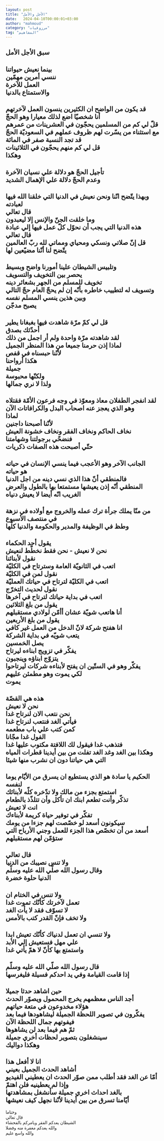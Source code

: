 ```yaml
---
layout: post
title: "الأجل والأمل"
date:   2024-04-10T00:00:01+03:00
author: "mahmoud"
category: "مرزوقيات"
tag: "المفاهيم"
---
```



سبق الأجل الأمل  
----------  
بينما نعيش حيواتنا  
ننسي أمرين مهمّين  
العمل للآخرة  
والاستمتاع بالدنيا  
----------  
قد يكون من الواضح ان الكثيرين ينسون العمل
لآخرتهم  
أنا شخصيّا اضع لذلك معيارا وهو الحجّ  
قلّ لي كم من المسلمين يحجّون في العشرينات من
عمرهم  
مع استثناء من يسّرت لهم ظروف عملهم في السعوديّة
الحجّ  
قد تجد النسبة صفر في المائة  
قل لي كم منهم يحجّون في الثلاثينات  
وهكذا  
---------------  
تأجيل الحجّ هو دلالة علي نسيان الآخرة  
وعدم الحجّ دلالة علي الإهمال الشديد  
-------------  
وبهذا يتّضح انّنا ونحن نعيش في الدنيا التي خلقنا الله فيها
لعبادته  
قال تعالي  
وما خلقت الجنّ والإنس إلا ليعبدون  
هذه الدنيا التي يجب أن نحوّل كلّ عمل فيها إلي
عبادة  
قال تعالي  
قل إنّ صلاتي ونسكي ومحياي ومماتي لله ربّ العالمين  
يتّضح لنا أنّنا مضيّعين لها  
-------------  
وتلبيس الشيطان علينا أمورنا واضح وبسيط  
يحصر بين التخويف والتسويف  
تخويف للمسلم من الجهر بشعائر دينه  
وتسويف له لتطييب خاطره بأنّه إن لم يحجّ العام حجّ
التالي  
وبين هذين ينسي المسلم نفسه  
يصبح مدجّن  
-----------  
قل لي كمّ مرّة شاهدت فيها بغبغانا يطير  
أحدّثك بصدق  
لقد شاهدته مرّة واحدة ولم أر اجمل من ذلك  
لماذا إذن حرمنا جميعا من هذا المنظر الجميل  
لأنّنا حبسناه في قفص  
هكذا أرواحنا  
جميلة  
ولكنّها محبوسة  
ولذا لا نري جمالها  
-----------  
لقد انفجر الطفلان معاذ ومعوّذ في وجه فرعون الأمّة
فقتلاه  
وهو الذي يعجز عنه اصحاب البدل والكرافاتات الآن  
لماذا  
لأنّنا أصبحنا داجنين  
نخاف الحاكم ونخاف الفقر ونخاف خشونة العيش  
فنضحّي برجولتنا وشهامتنا  
حتّي أصبحت هذه الصفات ذكريات  
---------------  
الجانب الآخر وهو الأعجب فيما ينسي الإنسان في
حياته  
هو حياته  
فالمنطقي أنّ هذا الذي نسي دينه من اجل الدنيا  
المنطقي أنّه إذن يعيشها مستمتعا بها بالطول
والعرض  
الغريب انّه أيضا لا يعيش دنياه  
--------------  
من منّا يملك جرأة ترك عمله والخروج مع أولاده في نزهة في
منتصف الأسبوع  
وطظ في الوظيفة والمدير والحكومة والدنيا كلّها  
------------  
يقول أحد الحكماء  
نحن لا نعيش - نحن فقط نخطّط لنعيش  
نقول لأبنائنا  
اتعب في الثانويّة العامة وسترتاح في الكليّة  
نقول لمن في الكليّة  
اتعب في الكليّة لترتاح في حياتك العمليّة  
نقول لحديث التخرّج  
اتعب في بداية حياتك لترتاح في آخرها  
يقول من بلغ الثلاثين  
أنا هاتعب شويّة عشان أأمّن لولادي مستقبلهم  
يقول من بلغ الأربعين  
انا هفتح شركة لانّ الدخل من العمل غير كافي  
يتعب شويّه في بداية الشركة  
يصل الخمسين  
يفكّر في تزويج ابناءه ليرتاح  
يتزوّج ابناؤه وينجبون  
يفكّر وهو في الستّين ان يفتح لأبناءه شركات
ليرتاحوا  
لكي يموت وهو مطمئن عليهم  
يموت  
--------------  
هذه هي القصّة  
نحن لا نعيش  
نحن نتعب الان لنرتاح غدا  
فيأتي الغد فنتعب لنرتاح غدا  
كمن كتب علي باب مطعمه  
الفول غدا مجّانا  
فتذهب غدا فيقول لك اللافتة مكتوب عليها غدا  
وهكذا بين الغد وغد الغد تفلت من بين أيدينا قطرات المياه
التي هي حياتنا دون ان نشرب منها شيئا  
---------------  
الحكيم يا سادة هو الذي يستطيع ان يسرق من الأيّام يوما
لنفسه  
استمتع بجزء من مالك ولا تدّخره كلّه لأبنائك  
تذكّر وأنت تطعم ابنك ان تأكل وأن تتلذّذ بالطعام  
انت لا تعيش  
تفكّر في توفير حياة كريمة لأبناءك  
سيكونون أسعد لو خصّصت لهم جزءا من يومك  
أسعد من أن تخصّص هذا الجزء للعمل وجني الأرباح التي ستؤمّن
لهم مستقبلهم  
------------  
قال تعالي  
ولا تنس نصيبك من الدنيا  
وقال رسول الله صلّي الله عليه وسلّم  
الدنيا حلوة خضرة  
-----------  
ولا تنس في الختام ان  
تعمل لآخرتك كأنّك تموت غدا  
لا تسوّف فقد لا يأت الغد  
ولا تخف فإنّ القدر كتب بالأمس  
----------  
ولا تنسي ان تعمل لدنياك كأنّك تعيش ابدا  
علي مهل فستعيش إلي الأبد  
واستمتع بها كأنّ لا همّ يأتي غدا  
------------  
قال رسول الله صلّي الله عليه وسلّم  
إذا قامت القيامة وفي يد احدكم فسيلة فليغرسها  
-----------  
حين اشاهد حدثا جميلا  
أجد الناس معظمهم يخرج المحمول ويصوّر الحدث  
هؤلاء مخدوعون في متعة حياتهم  
يفكّرون في تصوير اللحظة الجميلة ليشاهودها فيما
بعد  
فيفوتهم جمال اللحظة الآن  
ثمّ هم فيما بعد لن يشاهوها  
سينشغلون بتصوير لحظات أخري جميلة  
وهكذا دواليك  
-----------  
انا لا أفعل هذا  
أشاهد الحدث الجميل بعيني  
أمّا عن الغد فقد أطلب ممن صوّر الحدث ان يعطيني
الفيديو  
وإذا لم يعطينيه فلن اهتمّ  
بالغد احداث اخري جميلة سأنشغل بمشاهدتها  
أيّامنا تسرق من بين أيدينا لأنّنا نجهل كيف نعيشها  
---------------  
وختاما  
قال تعالي  
الشيطان يعدكم الفقر ويامركم بالفحشاء  
والله يعدكم مغفرة منه وفضلا  
والله واسع عليم
